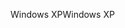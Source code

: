 <span data-ttu-id="fb754-101">Windows XP</span><span class="sxs-lookup"><span data-stu-id="fb754-101">Windows XP</span></span>